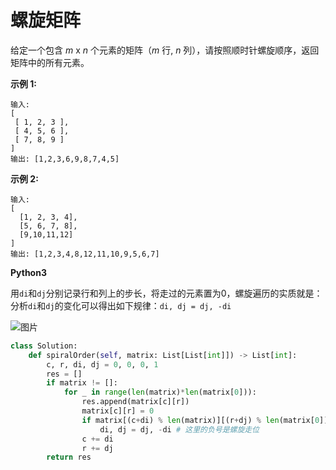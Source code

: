 # 螺旋矩阵

给定一个包含 *m* x *n* 个元素的矩阵（*m* 行, *n* 列），请按照顺时针螺旋顺序，返回矩阵中的所有元素。

**示例 1:**

```
输入:
[
 [ 1, 2, 3 ],
 [ 4, 5, 6 ],
 [ 7, 8, 9 ]
]
输出: [1,2,3,6,9,8,7,4,5]
```

**示例 2:**

```
输入:
[
  [1, 2, 3, 4],
  [5, 6, 7, 8],
  [9,10,11,12]
]
输出: [1,2,3,4,8,12,11,10,9,5,6,7]
```

**Python3**

用`di`和`dj`分别记录行和列上的步长，将走过的元素置为0，螺旋遍历的实质就是：分析`di`和`dj`的变化可以得出如下规律：`di, dj = dj, -di`  

![图片](<http://r.photo.store.qq.com/psb?/V14RoQOQ2suUoC/3srcb3Y5FA82OXbHOcqaQ0q2x4viCIVnDpkE46o1Rkk!/r/dMMAAAAAAAAA>)

```python
class Solution:
    def spiralOrder(self, matrix: List[List[int]]) -> List[int]:
        c, r, di, dj = 0, 0, 0, 1
        res = []
        if matrix != []:
            for _ in range(len(matrix)*len(matrix[0])):
                res.append(matrix[c][r])
                matrix[c][r] = 0
                if matrix[(c+di) % len(matrix)][(r+dj) % len(matrix[0])] == 0:
                    di, dj = dj, -di # 这里的负号是螺旋走位
                c += di
                r += dj
        return res
```

